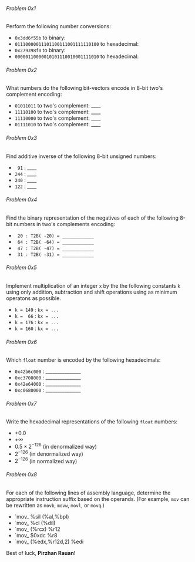 ###### Problem 0x1
Perform the following number conversions:
* `0x3dd6f55b` to binary:
* `01110000011101100111001111110100` to hexadecimal:
* `0x279398f0` to binary:
* `00000110000010101110010001111010` to hexadecimal:

###### Problem 0x2
What numbers do the following bit-vectors encode in 8-bit two's complement encoding:
* `01011011` to two's complement: ____
* `11110100` to two's complement: ____
* `11110000` to two's complement: ____
* `01111010` to two's complement: ____

###### Problem 0x3
Find additive inverse of the following 8-bit unsigned numbers:
* ` 91` : ____
* `244` : ____
* `240` : ____
* `122` : ____

###### Problem 0x4
Find the binary representation of the negatives of each of the following 8-bit numbers in two's complements encoding:
* ` 20 : T2B( -20) = ____________`
* ` 64 : T2B( -64) = ____________`
* ` 47 : T2B( -47) = ____________`
* ` 31 : T2B( -31) = ____________`

###### Problem 0x5
Implement multiplication of an integer `x` by the the following constants `k` using only addition, subtraction and shift operations using as minimum operatons as possible.
* `k = 149` : `kx = ...`
* `k =  66` : `kx = ...`
* `k = 176` : `kx = ...`
* `k = 160` : `kx = ...`

###### Problem 0x6
Which `float` number is encoded by the following hexadecimals:
* `0x42b6c000` : _______________
* `0xc3708000` : _______________
* `0x42e64000` : _______________
* `0xc0680000` : _______________

###### Problem 0x7
Write the hexadecimal representations of the following  `float` numbers:
* $+0.0$
* $+\infty$
* $0.5\times2^{-126}$ (in denormalized way)
* $2^{-126}$ (in denormalized way)
* $2^{-126}$ (in normalized way)

###### Problem 0x8
For each of the following lines of assembly language, determine the appropriate instruction suffix based on the operands. (For example, `mov` can be rewritten as `movb`, `movw`, `movl`, or `movq`.)
* `mov_ %sil (%al,%bpl)
* `mov_ %cl (%dil)
* `mov_ (%rcx) %r12
* `mov_ $0xdc %r8
* `mov_ (%edx,%r12d,2) %edi

Best of luck, **Pirzhan Rauan**!
